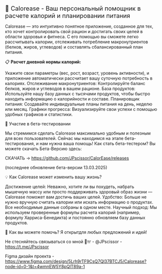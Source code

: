 <span style="font-size: 20px;">🍎 Calorease - Ваш персональный помощник в расчете калорий и планировании питания</span>

Calorease  — это интуитивно понятное приложение, созданное для тех, кто хочет контролировать свой рацион и достигать своих целей в области здоровья и фитнеса. С его помощью вы сможете легко рассчитывать калории, отслеживать потребление макронутриентов (белков, жиров, углеводов) и составлять сбалансированный план питания.

     

📋     __Расчет дневной нормы калорий:__

Укажите свои параметры (вес, рост, возраст, уровень активности), и приложение автоматически рассчитает вашу суточную потребность в калориях.
Отслеживание макронутриентов:  Контролируйте баланс белков, жиров и углеводов в вашем рационе.
База продуктов:  Используйте нашу базу данных с тысячами продуктов, чтобы быстро находить информацию о калорийности и составе.
Планировщик питания:  Создавайте индивидуальные планы питания на день, неделю или месяц.
Графики прогресса:  Визуализируйте свои успехи с помощью удобных графиков и статистики.


     
🚀 Участие в бета-тестировании

Мы стремимся сделать Calorease  максимально удобным и полезным для всех пользователей. Сейчас мы находимся на этапе бета-тестирования, и нам нужна ваша помощь! 
Как стать бета-тестером? Вы можете скачать Бета-Версию здесь:

СКАЧАТЬ -> https://github.com/JPscissor/CalorEase/releases

(последнее обновление бета-версии 13.03.2025)

     
💡 Как Calorease может изменить вашу жизнь?

Достижение целей:  Неважно, хотите ли вы похудеть, набрать мышечную массу или просто поддерживать здоровый образ жизни — Calorease  поможет вам достичь ваших целей.
Удобство:  Больше не нужно вручную считать калории или искать информацию о продуктах. Все необходимые данные собраны в одном месте.
Научный подход:  Мы используем проверенные формулы расчета калорий (например, формулу Харриса-Бенедикта) и постоянно обновляем базу данных продуктов.
    

🤝 Как вы можете помочь? 
Я открытдля любых предложений и идей!
     

Не стесняйтесь связываться со мной
📜тг - @JPscissor - https://t.me/JPscissor

Figma дизайн проекта - https://www.figma.com/design/5Lrh9rTF9CsQ7Ql37BTCJ5/Calorease?node-id=0-1&t=4wmnEW5Y8pQlT89a-1

